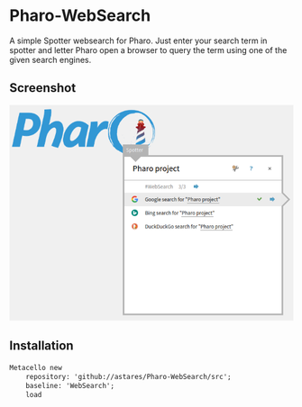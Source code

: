# Pharo-WebSearch
A simple Spotter websearch for Pharo. Just enter your search term in spotter and letter Pharo open a browser to query the term using one of the given search engines.

## Screenshot

![alt text](doc/screenshot.png "Screenshot")

## Installation

```Smalltalk
Metacello new 
	repository: 'github://astares/Pharo-WebSearch/src';
	baseline: 'WebSearch';
	load 	
```
